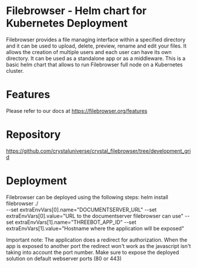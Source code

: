 # Filebrowser - Helm chart for Kubernetes Deployment
Filebrowser provides a file managing interface within a specified directory and it can be used to upload, delete, preview, rename and edit your files. It allows the creation of multiple users and each user can have its own directory. It can be used as a standalone app or as a middleware.
This is a basic helm chart that allows to run Filebrowser full node on a Kubernetes cluster.

# Features
Please refer to our docs at https://filebrowser.org/features

# Repository
https://github.com/crystaluniverse/crystal_filebrowser/tree/development_grid
# Deployment
Filebrowser can be deployed using the following steps:
helm install filebrowser ./ \
--set extraEnvVars[0].name="DOCUMENTSERVER_URL"
--set extraEnvVars[0].value="URL to the documentserver filebrowser can use" 
--set extraEnvVars[1].name="THREEBOT_APP_ID" 
--set extraEnvVars[1].value="Hostname where the application will be exposed" 

Important note:
The application does a redirect for authorization. When the app is exposed to another port the redirect won't work as the javascript isn't taking into account the port number.
Make sure to expose the deployed solution on default webserver ports  (80 or 443)

